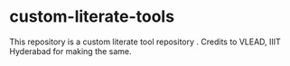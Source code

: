 # custom-literate-tools
This repository is a custom literate tool repository . Credits to VLEAD, IIIT Hyderabad for making the same.
